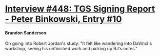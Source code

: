 # [Interview #448: TGS Signing Report - Peter Binkowski, Entry #10](https://www.theoryland.com/intvmain.php?i=448#10)

#### Brandon Sanderson

On going into Robert Jordan's study: "It felt like wandering into DaVinci's workshop, seeing his unfinished work and picking up RJ's notes."

